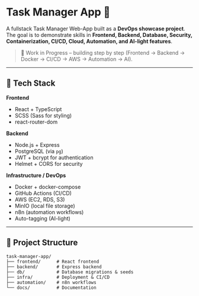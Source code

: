 # Task Manager App 📝

A fullstack Task Manager Web-App built as a **DevOps showcase project**.  
The goal is to demonstrate skills in **Frontend, Backend, Database, Security, Containerization, CI/CD, Cloud, Automation, and AI-light features**.  

> 🚧 Work in Progress – building step by step (Frontend → Backend → Docker → CI/CD → AWS → Automation → AI).

---

## 🚀 Tech Stack

**Frontend**
- React + TypeScript
- SCSS (Sass for styling)
- react-router-dom

**Backend**
- Node.js + Express
- PostgreSQL (via `pg`)
- JWT + bcrypt for authentication
- Helmet + CORS for security

**Infrastructure / DevOps**
- Docker + docker-compose
- GitHub Actions (CI/CD)
- AWS (EC2, RDS, S3)
- MinIO (local file storage)
- n8n (automation workflows)
- Auto-tagging (AI-light)

---

## 📂 Project Structure

```plaintext
task-manager-app/
├── frontend/      # React frontend
├── backend/       # Express backend
├── db/            # Database migrations & seeds
├── infra/         # Deployment & CI/CD
├── automation/    # n8n workflows
└── docs/          # Documentation
